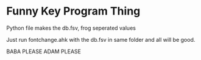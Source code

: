 # Funny Key Program Thing

Python file makes the db.fsv, frog seperated values

Just run fontchange.ahk with the db.fsv in same folder and all will be good.



BABA PLEASE
ADAM PLEASE
